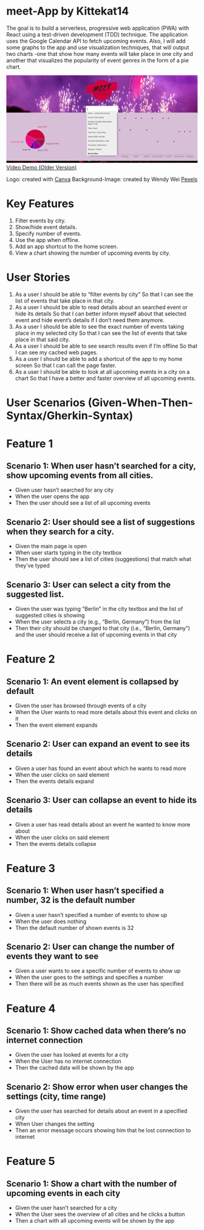 # meet-App by Kittekat14
The goal is to build a serverless, progressive web application (PWA) with React using a test-driven 
development (TDD) technique. The application uses the Google Calendar API to fetch 
upcoming events. Also, I will add some graphs to the app and use visualization techniques, that will output two charts -one that show how many events will take place in one city and another that visualizes the popularity of event genres in the form of a pie chart.

![Screenshot-Final-version-of-App](src/images/Final-Screenshot.PNG)
<a href="https://youtu.be/SzCM5vJKqQ8" target="_blank" rel="noopener">Video Demo (Older Version)</a>

Logo: created with [Canva](https://www.canva.com/)
Background-Image: created by Wendy Wei [Pexels](https://www.pexels.com/de-de/)

# Key Features 
1. Filter events by city. 
2. Show/hide event details. 
3. Specify number of events. 
4. Use the app when offline. 
5. Add an app shortcut to the home screen. 
6. View a chart showing the number of upcoming events by city. 
 
# User Stories 
1.	As a user
I should be able to “filter events by city”
So that I can see the list of events that take place in that city.
2.	As a user
I should be able to read details about an searched event or hide its details
So that I can better inform myself about that selected event and hide event’s details if I don’t need them anymore.
3.	As a user
I should be able to see the exact number of events taking place in my selected city
So that I can see the list of events that take place in that said city.
4.	As a user
I should be able to see search results even if I’m offline
So that I can see my cached web pages.
5.	As a user
I should be able to add a shortcut of the app to my home screen
So that I can call the page faster.
6.	As a user
I should be able to look at all upcoming events in a city on a chart
So that I have a better and faster overview of all upcoming events.

# User Scenarios (Given-When-Then-Syntax/Gherkin-Syntax)
# Feature 1
## Scenario 1: When user hasn’t searched for a city, show upcoming events from all cities.
* Given user hasn’t searched for any city
* When the user opens the app
* Then the user should see a list of all upcoming events
## Scenario 2: User should see a list of suggestions when they search for a city.
* Given the main page is open
* When user starts typing in the city textbox
* Then the user should see a list of cities (suggestions) that match what they’ve typed
## Scenario 3: User can select a city from the suggested list.
* Given the user was typing “Berlin” in the city textbox and the list of suggested cities is showing
* When the user selects a city (e.g., “Berlin, Germany”) from the list
* Then their city should be changed to that city (i.e., “Berlin, Germany”) and the user should receive a list of upcoming events in that city
# Feature 2
## Scenario 1: An event element is collapsed by default
* Given the user has browsed through events of a city
* When the User wants to read more details about this event and clicks on it
* Then the event element expands 
## Scenario 2: User can expand an event to see its details
* Given a user has found an event about which he wants to read more 
* When the user clicks on said element
* Then the events details expand
## Scenario 3: User can collapse an event to hide its details
* Given a user has read details about an event he wanted to know more about
* When the user clicks on said element
* Then the events details collapse
# Feature 3
## Scenario 1: When user hasn’t specified a number, 32 is the default number
* Given a user hasn’t specified a number of events to show up
* When the user does nothing
* Then the default number of shown events is 32
## Scenario 2: User can change the number of events they want to see
* Given a user wants to see a specific number of events to show up
* When the user goes to the settings and specifies a number
* Then there will be as much events shown as the user has specified 
# Feature 4 
## Scenario 1: Show cached data when there’s no internet connection
* Given the user has looked at events for a city
* When the User has no internet connection   
* Then the cached data will be shown by the app
## Scenario 2: Show error when user changes the settings (city, time range)
* Given the user has searched for details about an event in a specified city
* When User changes the setting  
* Then an error message occurs showing him that he lost connection to internet
# Feature 5
## Scenario 1: Show a chart with the number of upcoming events in each city
* Given the user hasn’t searched for a city
* When the User sees the overview of all cities and he clicks a button  
* Then a chart with all upcoming events will be shown by the app

